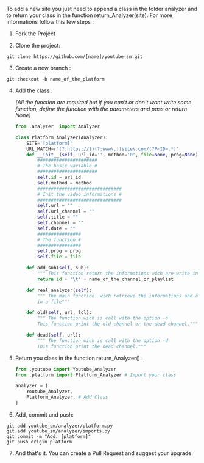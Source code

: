 To add a new site you just need to append a class in the folder analyzer and to return your class in the function return_Analyzer(site). For more informations follow this few steps :

1. Fork the Project

2. Clone the project:
```
git clone https://github.com/[name]/youtube-sm.git
```
3. Create a new branch :
```
git checkout -b name_of_the_platform
```
4. Add the class :

    *(All the function are required but if you can't or don't want write some function, define the function with the parameters and pass or return None)*
    ``` python
    from .analyzer	import Analyzer

    class Platform_Analyzer(Analyzer):
    	SITE='[platform]'
    	URL_MATCH=r'(?:https://|)(?:www\.|)site\.com/(?P<ID>.*)'
    	def __init__(self, url_id='', method='0', file=None, prog=None):
    		######################
    		# The basic variable #
    		######################
    		self.id = url_id
    		self.method = method
    		###############################
    		# Init the video informations #
    		###############################
    		self.url = ""
    		self.url_channel = ""
    		self.title = ""
    		self.channel = ""
    		self.date = ""
    		################
    		# The function #
    		################
    		self.prog = prog
    		self.file = file

    	def add_sub(self, sub):
    		""" This function return the informations wich are write in sub.swy ."""
    		return id + '\t' + name_of_the_channel_or_playlist

    	def real_analyzer(self):
    		""" The main function  wich retrieve the informations and and write it
    		in a file"""

    	def old(self, url, lcl):
    		""" The function wich is call with the option -o
    		This function print the old channel or the dead channel."""

    	def dead(self, url):
    		""" The function wich is call with the option -d
    		This function print the dead channel."""
    ```

5. Return you class in the function return_Analyzer() :
    ```python
    from .youtube import Youtube_Analyzer
    from .platform import Platform_Analyzer # Import your class

	analyzer = [
		Youtube_Analyzer,
		Platform_Analyzer, # Add Class
	]
    ```
6. Add, commit and push:
```
git add youtube_sm/analyzer/platform.py
git add youtube_sm/analyzer/imports.py
git commit -m "Add: [platform]"
git push origin platform
```

7. And that's it. You can create a Pull Request and suggest your upgrade.
